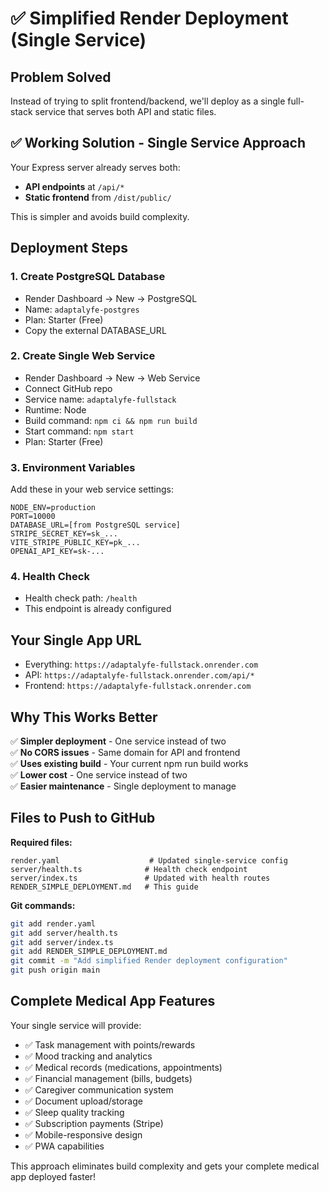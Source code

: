 # ✅ Simplified Render Deployment (Single Service)

## Problem Solved
Instead of trying to split frontend/backend, we'll deploy as a single full-stack service that serves both API and static files.

## ✅ Working Solution - Single Service Approach

Your Express server already serves both:
- **API endpoints** at `/api/*` 
- **Static frontend** from `/dist/public/`

This is simpler and avoids build complexity.

## **Deployment Steps**

### **1. Create PostgreSQL Database**
- Render Dashboard → New → PostgreSQL
- Name: `adaptalyfe-postgres`
- Plan: Starter (Free)
- Copy the external DATABASE_URL

### **2. Create Single Web Service**
- Render Dashboard → New → Web Service
- Connect GitHub repo
- Service name: `adaptalyfe-fullstack`
- Runtime: Node
- Build command: `npm ci && npm run build`
- Start command: `npm start`
- Plan: Starter (Free)

### **3. Environment Variables**
Add these in your web service settings:
```
NODE_ENV=production
PORT=10000
DATABASE_URL=[from PostgreSQL service]
STRIPE_SECRET_KEY=sk_...
VITE_STRIPE_PUBLIC_KEY=pk_...
OPENAI_API_KEY=sk-...
```

### **4. Health Check**
- Health check path: `/health`
- This endpoint is already configured

## **Your Single App URL**
- Everything: `https://adaptalyfe-fullstack.onrender.com`
- API: `https://adaptalyfe-fullstack.onrender.com/api/*`
- Frontend: `https://adaptalyfe-fullstack.onrender.com`

## **Why This Works Better**

✅ **Simpler deployment** - One service instead of two  
✅ **No CORS issues** - Same domain for API and frontend  
✅ **Uses existing build** - Your current npm run build works  
✅ **Lower cost** - One service instead of two  
✅ **Easier maintenance** - Single deployment to manage  

## **Files to Push to GitHub**

**Required files:**
```
render.yaml                    # Updated single-service config
server/health.ts              # Health check endpoint
server/index.ts               # Updated with health routes
RENDER_SIMPLE_DEPLOYMENT.md   # This guide
```

**Git commands:**
```bash
git add render.yaml
git add server/health.ts
git add server/index.ts
git add RENDER_SIMPLE_DEPLOYMENT.md
git commit -m "Add simplified Render deployment configuration"
git push origin main
```

## **Complete Medical App Features**

Your single service will provide:
- ✅ Task management with points/rewards
- ✅ Mood tracking and analytics  
- ✅ Medical records (medications, appointments)
- ✅ Financial management (bills, budgets)
- ✅ Caregiver communication system
- ✅ Document upload/storage
- ✅ Sleep quality tracking
- ✅ Subscription payments (Stripe)
- ✅ Mobile-responsive design
- ✅ PWA capabilities

This approach eliminates build complexity and gets your complete medical app deployed faster!